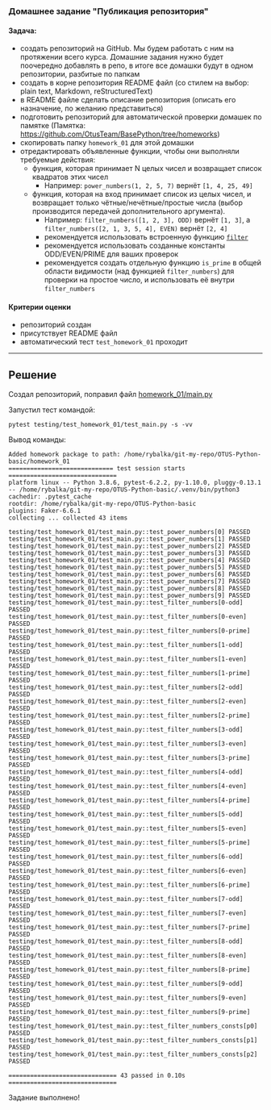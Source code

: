 ### Домашнее задание "Публикация репозитория"

#### Задача:

- создать репозиторий на GitHub. Мы будем работать с ним на протяжении всего курса. Домашние задания нужно будет поочередно добавлять в репо, в итоге все домашки будут в одном репозитории, разбитые по папкам
- создать в корне репозитория README файл (со стилем на выбор: plain text, Markdown, reStructuredText)
- в README файле сделать описание репозитория (описать его назначение, по желанию представиться)
- подготовить репозиторий для автоматической проверки домашек по памятке (Памятка: https://github.com/OtusTeam/BasePython/tree/homeworks)
- скопировать папку `homework_01` для этой домашки
- отредактировать объявленные функции, чтобы они выполняли требуемые действия:
  - функция, которая принимает N целых чисел и возвращает список квадратов этих чисел
    - Например: `power_numbers(1, 2, 5, 7)` вернёт `[1, 4, 25, 49]`
  - функция, которая на вход принимает список из целых чисел, и возвращает только чётные/нечётные/простые числа (выбор производится передачей дополнительного аргумента).
    - Например: `filter_numbers([1, 2, 3], ODD)` вернёт `[1, 3]`, а `filter_numbers([2, 1, 3, 5, 4], EVEN)` вернёт `[2, 4]`
    - рекомендуется использовать встроенную функцию [`filter`](https://docs.python.org/3/library/functions.html#filter)
    - рекомендуется использовать созданные константы ODD/EVEN/PRIME для ваших проверок
    - рекомендуется создать отдельную функцию `is_prime` в общей области видимости (над функцией `filter_numbers`) для проверки на простое число, и использовать её внутри `filter_numbers`

#### Критерии оценки

- репозиторий создан
- присутствует README файл
- автоматический тест `test_homework_01` проходит

 ---
## Решение

Создал репозиторий, поправил файл [homework_01/main.py](https://github.com/rybalka1/OTUS-Python-basic/blob/main/homework_01/main.py)

Запустил тест командой:

```shell
pytest testing/test_homework_01/test_main.py -s -vv
```

Вывод команды:

```shell
Added homework package to path: /home/rybalka/git-my-repo/OTUS-Python-basic/homework_01
============================= test session starts ==============================
platform linux -- Python 3.8.6, pytest-6.2.2, py-1.10.0, pluggy-0.13.1 -- /home/rybalka/git-my-repo/OTUS-Python-basic/.venv/bin/python3
cachedir: .pytest_cache
rootdir: /home/rybalka/git-my-repo/OTUS-Python-basic
plugins: Faker-6.6.1
collecting ... collected 43 items

testing/test_homework_01/test_main.py::test_power_numbers[0] PASSED
testing/test_homework_01/test_main.py::test_power_numbers[1] PASSED
testing/test_homework_01/test_main.py::test_power_numbers[2] PASSED
testing/test_homework_01/test_main.py::test_power_numbers[3] PASSED
testing/test_homework_01/test_main.py::test_power_numbers[4] PASSED
testing/test_homework_01/test_main.py::test_power_numbers[5] PASSED
testing/test_homework_01/test_main.py::test_power_numbers[6] PASSED
testing/test_homework_01/test_main.py::test_power_numbers[7] PASSED
testing/test_homework_01/test_main.py::test_power_numbers[8] PASSED
testing/test_homework_01/test_main.py::test_power_numbers[9] PASSED
testing/test_homework_01/test_main.py::test_filter_numbers[0-odd] PASSED
testing/test_homework_01/test_main.py::test_filter_numbers[0-even] PASSED
testing/test_homework_01/test_main.py::test_filter_numbers[0-prime] PASSED
testing/test_homework_01/test_main.py::test_filter_numbers[1-odd] PASSED
testing/test_homework_01/test_main.py::test_filter_numbers[1-even] PASSED
testing/test_homework_01/test_main.py::test_filter_numbers[1-prime] PASSED
testing/test_homework_01/test_main.py::test_filter_numbers[2-odd] PASSED
testing/test_homework_01/test_main.py::test_filter_numbers[2-even] PASSED
testing/test_homework_01/test_main.py::test_filter_numbers[2-prime] PASSED
testing/test_homework_01/test_main.py::test_filter_numbers[3-odd] PASSED
testing/test_homework_01/test_main.py::test_filter_numbers[3-even] PASSED
testing/test_homework_01/test_main.py::test_filter_numbers[3-prime] PASSED
testing/test_homework_01/test_main.py::test_filter_numbers[4-odd] PASSED
testing/test_homework_01/test_main.py::test_filter_numbers[4-even] PASSED
testing/test_homework_01/test_main.py::test_filter_numbers[4-prime] PASSED
testing/test_homework_01/test_main.py::test_filter_numbers[5-odd] PASSED
testing/test_homework_01/test_main.py::test_filter_numbers[5-even] PASSED
testing/test_homework_01/test_main.py::test_filter_numbers[5-prime] PASSED
testing/test_homework_01/test_main.py::test_filter_numbers[6-odd] PASSED
testing/test_homework_01/test_main.py::test_filter_numbers[6-even] PASSED
testing/test_homework_01/test_main.py::test_filter_numbers[6-prime] PASSED
testing/test_homework_01/test_main.py::test_filter_numbers[7-odd] PASSED
testing/test_homework_01/test_main.py::test_filter_numbers[7-even] PASSED
testing/test_homework_01/test_main.py::test_filter_numbers[7-prime] PASSED
testing/test_homework_01/test_main.py::test_filter_numbers[8-odd] PASSED
testing/test_homework_01/test_main.py::test_filter_numbers[8-even] PASSED
testing/test_homework_01/test_main.py::test_filter_numbers[8-prime] PASSED
testing/test_homework_01/test_main.py::test_filter_numbers[9-odd] PASSED
testing/test_homework_01/test_main.py::test_filter_numbers[9-even] PASSED
testing/test_homework_01/test_main.py::test_filter_numbers[9-prime] PASSED
testing/test_homework_01/test_main.py::test_filter_numbers_consts[p0] PASSED
testing/test_homework_01/test_main.py::test_filter_numbers_consts[p1] PASSED
testing/test_homework_01/test_main.py::test_filter_numbers_consts[p2] PASSED

============================== 43 passed in 0.10s ==============================
```

Задание выполнено!
